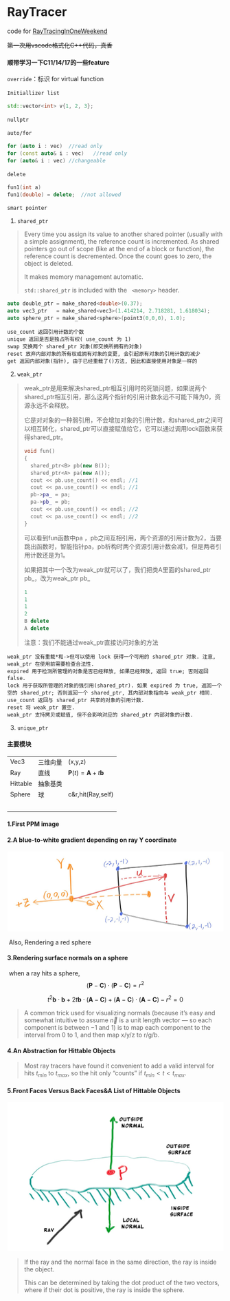 # RayTracer

code for [RayTracingInOneWeekend](https://github.com/RayTracing/raytracing.github.io/)

~~第一次用vscode格式化C++代码，真香~~

#### 顺带学习一下C11/14/17的一些feature

`override`：标识 for virtual function

`Initiallizer list`

```c++
std::vector<int> v{1, 2, 3};
```

`nullptr`

`auto/for`

```c++
for (auto i : vec)	//read only
for (const auto& i : vec)	//read only
for (auto& i : vec)	//changeable
```

`delete`

```c++
fun1(int a)
fun1(double) = delete;	//not allowed
```

`smart pointer`

1. `shared_ptr`

> Every time you assign its value to another shared pointer (usually with a simple assignment), the reference count is incremented. As shared pointers go out of scope (like at the end of a block or function), the reference count is decremented. Once the count goes to zero, the object is deleted.
>
> It makes memory management automatic.
>
> `std::shared_ptr` is included with the ` <memory>` header.

```c++
auto double_ptr = make_shared<double>(0.37);
auto vec3_ptr   = make_shared<vec3>(1.414214, 2.718281, 1.618034);
auto sphere_ptr = make_shared<sphere>(point3(0,0,0), 1.0);
```

```
use_count 返回引用计数的个数
unique 返回是否是独占所有权( use_count 为 1)
swap 交换两个 shared_ptr 对象(即交换所拥有的对象)
reset 放弃内部对象的所有权或拥有对象的变更, 会引起原有对象的引用计数的减少
get 返回内部对象(指针), 由于已经重载了()方法, 因此和直接使用对象是一样的
```

2. `weak_ptr`

> weak_ptr是用来解决shared_ptr相互引用时的死锁问题，如果说两个shared_ptr相互引用，那么这两个指针的引用计数永远不可能下降为0，资源永远不会释放。
>
> 它是对对象的一种弱引用，不会增加对象的引用计数，和shared_ptr之间可以相互转化，shared_ptr可以直接赋值给它，它可以通过调用lock函数来获得shared_ptr。
>
> ```c++
> void fun()
> {
> 	shared_ptr<B> pb(new B());
> 	shared_ptr<A> pa(new A());
> 	cout << pb.use_count() << endl;	//1
> 	cout << pa.use_count() << endl;	//1
> 	pb->pa_ = pa;
> 	pa->pb_ = pb;
> 	cout << pb.use_count() << endl;	//2
> 	cout << pa.use_count() << endl;	//2
> }
> ```
>
> 可以看到fun函数中pa ，pb之间互相引用，两个资源的引用计数为2，当要跳出函数时，智能指针pa，pb析构时两个资源引用计数会减1，但是两者引用计数还是为1。
>
> 如果把其中一个改为weak_ptr就可以了，我们把类A里面的shared\_ptr pb\_，改为weak_ptr pb\_ 
>
> ```c++
> 1
> 1
> 1
> 2
> B delete
> A delete
> ```
>
> 注意：我们不能通过weak_ptr直接访问对象的方法

```
weak_ptr 没有重载*和->但可以使用 lock 获得一个可用的 shared_ptr 对象. 注意, weak_ptr 在使用前需要检查合法性.
expired 用于检测所管理的对象是否已经释放, 如果已经释放, 返回 true; 否则返回 false.
lock 用于获取所管理的对象的强引用(shared_ptr). 如果 expired 为 true, 返回一个空的 shared_ptr; 否则返回一个 shared_ptr, 其内部对象指向与 weak_ptr 相同.
use_count 返回与 shared_ptr 共享的对象的引用计数.
reset 将 weak_ptr 置空.
weak_ptr 支持拷贝或赋值, 但不会影响对应的 shared_ptr 内部对象的计数.
```

3. `unique_ptr`





#### 主要模块

|          |          |                                             |
| -------- | -------- | ------------------------------------------- |
| Vec3     | 三维向量 | (x,y,z)                                     |
| Ray      | 直线     | $\mathbf{P}(t) = \mathbf{A} + t \mathbf{b}$ |
| Hittable | 抽象基类 |                                             |
| Sphere   | 球       | c&r,hit(Ray,self)                           |
|          |          |                                             |
|          |          |                                             |
|          |          |                                             |
|          |          |                                             |
|          |          |                                             |



#### 1.First PPM image

#### 2.A blue-to-white gradient depending on ray Y coordinate

![](img/p1.png)

​	Also, Rendering a red sphere

#### 3.Rendering surface normals on a sphere

​	when a ray hits a sphere,
$$
(\mathbf{P} - \mathbf{C}) \cdot (\mathbf{P} - \mathbf{C}) = r^2
$$

$$
t^2 \mathbf{b} \cdot \mathbf{b}
     + 2t \mathbf{b} \cdot (\mathbf{A}-\mathbf{C})
     + (\mathbf{A}-\mathbf{C}) \cdot (\mathbf{A}-\mathbf{C}) - r^2 = 0
$$



> A common trick used for visualizing normals (because it’s easy and somewhat intuitive to assume $\vec{n}$ is a unit length vector — so each component is between −1 and 1) is to map each component to the interval from 0 to 1, and then map x/y/z to r/g/b.

#### 4.An Abstraction for Hittable Objects

>Most ray tracers have found it convenient to add a valid interval for hits $t_{min}$ to $t_{max}$, so the hit only “counts” if $t_{min}<t<t_{max}$.

#### 5.Front Faces Versus Back Faces&A List of Hittable Objects

![](img/p2.png)

> If the ray and the normal face in the same direction, the ray is inside the object. 
>
> This can be determined by taking the dot product of the two vectors, where if their dot is positive, the ray is inside the sphere.





